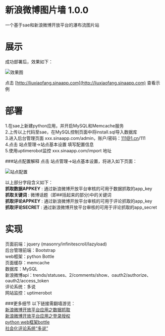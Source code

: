 新浪微博图片墙 1.0.0
==================
一个基于sae和新浪微博开放平台的瀑布流图片站

展示
====
成功部署后，效果如下：   

![效果图](http://7ats.sinaapp.com/img/1355650534yz1fXuW.png)   

点击 [http://liuxiaofang.sinaapp.com](http://liuxiaofang.sinaapp.com) 查看示例

部署
====
1.在sae上新建python应用，并开启MySQL和Memcache服务   
2.上传以上代码至sae，在MySQL控制页面中将install.sql导入数据库   
3.进入后台管理页面 xxx.sinaapp.com/admin，账户/密码：111@1.cn/111   
4.点击 站点管理->站点基本设置 填写配置信息   
5.使用uptimerobot监控 xxx.sinaapp.com/import 地址   

###站点配置解释
点击 站点管理->站点基本设置，将进入如下页面：  

![站点配置](http://7ats.sinaapp.com/img/1355650457diBhz1f.png)   
   
以上部分字段含义如下：   
**抓取数据APPKEY** : 通过新浪微博开放平台审核的可用于数据抓取的app_key   
**抓取关键词** : 微博话题（即##括起来的部分)中的关键词   
**抓取评论APPKEY** : 通过新浪微博开放平台审核的可用于评论抓取的app_key   
**抓取评论SECRET** : 通过新浪微博开放平台审核的可用于评论抓取的app_secret

实现
=======
页面前端：jquery (masonry/infinitescroll/lazyload)   
后台管理前端：Bootstrap   
web框架：python Bottle   
页面缓存：memcache   
数据库：MySQL   
新浪微博api：trends/statuses、2/comments/show、oauth2/authorize、oauth2/access_token   
评论系统：多说   
网站监控：uptimerobot   

###更多细节
以下链接需翻墙游览：   
[新浪微博开放平台应用之数据抓取](http://bangerlee.blogspot.com/2012/12/blog-post.html)   
[新浪微博开放平台应用之登录授权](http://bangerlee.blogspot.com/2012/12/blog-post_14.html)   
[python web框架bottle](http://bangerlee.blogspot.com/2012/12/python-webbottle.html)   
[社会化评论系统“多说”](http://bangerlee.blogspot.com/2012/12/blog-post_10.html)   






